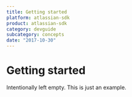 ```yaml
---
title: Getting started
platform: atlassian-sdk
product: atlassian-sdk
category: devguide
subcategory: concepts
date: "2017-10-30"
---
```

# Getting started

Intentionally left empty. This is just an example.

